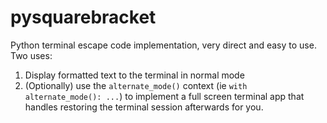 # pysquarebracket

Python terminal escape code implementation, very direct and easy to use. Two uses:

1) Display formatted text to the terminal in normal mode
2) (Optionally) use the `alternate_mode()` context (ie `with alternate_mode(): ...`) to implement a full screen terminal app that handles restoring the terminal session afterwards for you.
